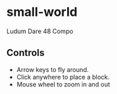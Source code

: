 # small-world
Ludum Dare 48 Compo

## Controls
* Arrow keys to fly around.
* Click anywhere to place a block.
* Mouse wheel to zoom in and out
